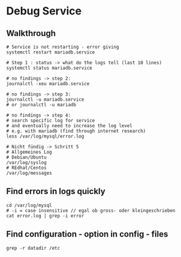 # Debug Service 

## Walkthrough 

```
# Service is not restarting - error giving
systemctl restart mariadb.service 

# Step 1 : status -> what do the logs tell (last 10 lines) 
systemctl status mariadb.service 

# no findings -> step 2:
journalctl -xeu mariadb.service

# no findings -> step 3:
journalctl -u mariadb.service 
# or journalctl -u mariadb 

# no findings -> step 4:
# search specific log for service 
# and eventually need to increase the log level
# e.g. with mariadb (find through internet research)
less /var/log/mysql/error.log 

# Nicht fündig -> Schritt 5
# Allgemeines Log
# Debian/Ubuntu 
/var/log/syslog
# REdhat/Centos 
/var/log/messages 
```

## Find errors in logs quickly

```
cd /var/log/mysql 
# -i = case insensitive // egal ob gross- oder kleingeschrieben
cat error.log | grep -i error
```

## Find configuration - option in config  - files 

```
grep -r datadir /etc 

```
